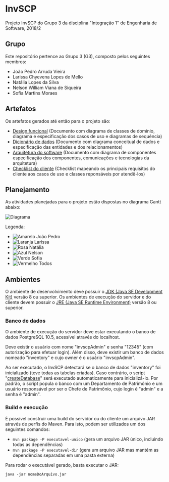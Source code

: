﻿# InvSCP

Projeto InvSCP do Grupo 3 da disciplina "Integração 1" de Engenharia de Software, 2018/2

## Grupo

Este repositório pertence ao Grupo 3 (G3), composto pelos seguintes membros:

- João Pedro Arruda Vieira
- Larissa Chyevena Lopes de Mello
- Natália Lopes da Silva
- Nelson William Viana de Siqueira
- Sofia Martins Moraes

## Artefatos

Os artefatos gerados até então para o projeto são:

- [Design funcional](https://docs.google.com/document/d/1nb-8-6QRH8XUJ27V-cY2wrb1Bcw_Hqp_Xk9P6RiFZc0/edit?usp=sharing) (Documento com diagrama de classes de domínio, diagrama e especificação dos casos de uso e diagramas de sequência)
- [Dicionário de dados](https://docs.google.com/document/d/1jGyPurQ9goRa3sDFgHiyTznuFmWxTABtDzueL3RH-28/edit?usp=sharing) (Documento com diagrama conceitual de dados e especificação das entidades e dos relacionamentos)
- [Arquitetura do software](https://docs.google.com/document/d/1AXWEDpkgeEBsR76ApY3BCSF9lIS47gJlQP6BaQa2Fs4/edit?usp=sharing) (Documento com diagrama de componentes especificação dos componentes, comunicações e tecnologias da arquitetura)
- [Checklist do cliente](https://drive.google.com/open?id=1dBKv4idoGU25bl7y_wZlXkM9RMt4Qu-XvdGGHjHWJho) (Checklist mapeando os principais requisitos do cliente aos casos de uso e classes reponsáveis por atendê-los)

## Planejamento

As atividades planejadas para o projeto estão dispostas no diagrama Gantt abaixo:

![Diagrama](https://user-images.githubusercontent.com/6721656/48821976-82083300-ed42-11e8-8eb1-e91c64bfc8b7.png)

Legenda:

- ![Amarelo](https://via.placeholder.com/10x10/FFFF00/FFFF00)  João Pedro
- ![Laranja](https://via.placeholder.com/10x10/FF9900/FF9900)  Larissa
- ![Rosa](https://via.placeholder.com/10x10/FF00FF/FF00FF)  Natália
- ![Azul](https://via.placeholder.com/10x10/00CCFF/00CCFF)   Nelson
- ![Verde](https://via.placeholder.com/10x10/00FF00/00FF00)  Sofia
- ![Vermelho](https://via.placeholder.com/10x10/FF0000/FF0000)  Todos

## Ambientes

O ambiente de desenvolvimento deve possuir o [JDK (Java SE Development Kit)](https://www.oracle.com/technetwork/pt/java/javase/downloads/jdk8-downloads-2133151.html) versão 8 ou superior.
Os ambientes de execução do servidor e do cliente devem possuir o [JRE (Java SE Runtime Environment)](https://www.oracle.com/technetwork/java/javase/downloads/jre8-downloads-2133155.html) versão 8 ou superior.

### Banco de dados

O ambiente de execução do servidor deve estar executando o banco de dados PostgreSQL 10.5, acessível através do localhost.

Deve existir o usuário com nome "invscpAdmin" e senha "12345" (com autorização para efetuar login).
Além disso, deve existir um banco de dados nomeado "inventory" e cujo owner é o usuário "invscpAdmin".

Ao ser executado, o InvSCP detectará se o banco de dados "inventory" foi inicializado (teve todas as tabelas criadas). Caso contrário, o script "[createDatabase](src/main/resources/sql/createDatabase.sql)" será executado automaticamente para inicializá-lo. Por padrão, o script popula o banco com um Departamento de Patrimônio e um usuário responsável por ser o Chefe de Patrimônio, cujo login é "admin" e a senha é "admin".

### Build e execução

É possível construir uma build do servidor ou do cliente um arquivo JAR através de perfis do Maven. Para isto, podem ser utilizados um dos seguintes comandos:

 - ```mvn package -P executavel-unico``` (gera um arquivo JAR único, incluindo todas as dependências)
 - ```mvn package -P executavel-dir``` (gera um arquivo JAR mas mantém as dependências separadas em uma pasta externa)
 
Para rodar o executável gerado, basta executar o JAR:

```java -jar nomeDoArquivo.jar```
